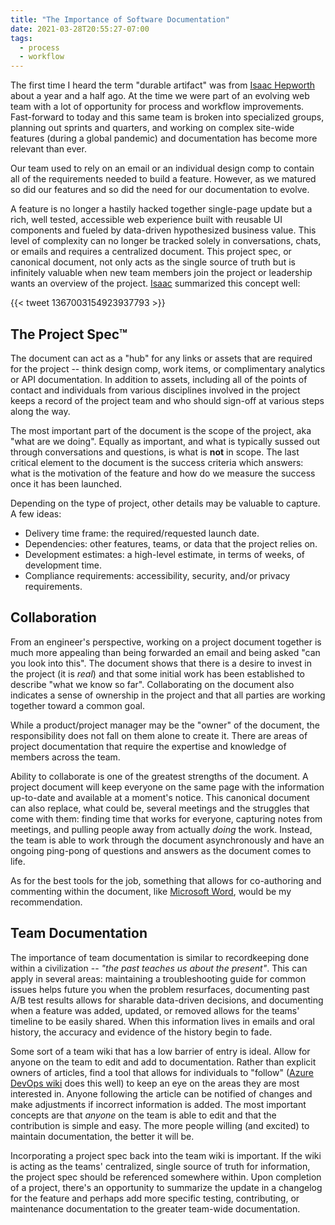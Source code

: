```yaml
---
title: "The Importance of Software Documentation"
date: 2021-03-28T20:55:27-07:00
tags:
  - process
  - workflow
---
```


The first time I heard the term "durable artifact" was from [Isaac Hepworth](https://twitter.com/isaach) about a year and a half ago. At the time we were part of an evolving web team with a lot of opportunity for process and workflow improvements. Fast-forward to today and this same team is broken into specialized groups, planning out sprints and quarters, and working on complex site-wide features (during a global pandemic) and documentation has become more relevant than ever.

Our team used to rely on an email or an individual design comp to contain all of the requirements needed to build a feature. However, as we matured so did our features and so did the need for our documentation to evolve.

A feature is no longer a hastily hacked together single-page update but a rich, well tested, accessible web experience built with reusable UI components and fueled by data-driven hypothesized business value. This level of complexity can no longer be tracked solely in conversations, chats, or emails and requires a centralized document. This project spec, or canonical document, not only acts as the single source of truth but is infinitely valuable when new team members join the project or leadership wants an overview of the project. [Isaac](https://twitter.com/isaach) summarized this concept well:

{{< tweet 1367003154923937793 >}}

## The Project Spec™

The document can act as a "hub" for any links or assets that are required for the project -- think design comp, work items, or complimentary analytics or API documentation. In addition to assets, including all of the points of contact and individuals from various disciplines involved in the project keeps a record of the project team and who should sign-off at various steps along the way.

The most important part of the document is the scope of the project, aka "what are we doing". Equally as important, and what is typically sussed out through conversations and questions, is what is **not** in scope. The last critical element to the document is the success criteria which answers: what is the motivation of the feature and how do we measure the success once it has been launched.

Depending on the type of project, other details may be valuable to capture. A few ideas:

- Delivery time frame: the required/requested launch date.
- Dependencies: other features, teams, or data that the project relies on.
- Development estimates: a high-level estimate, in terms of weeks, of development time.
- Compliance requirements: accessibility, security, and/or privacy requirements.

## Collaboration

From an engineer's perspective, working on a project document together is much more appealing than being forwarded an email and being asked "can you look into this". The document shows that there is a desire to invest in the project (it is _real_) and that some initial work has been established to describe "what we know so far". Collaborating on the document also indicates a sense of ownership in the project and that all parties are working together toward a common goal.

While a product/project manager may be the "owner" of the document, the responsibility does not fall on them alone to create it. There are areas of project documentation that require the expertise and knowledge of members across the team.

Ability to collaborate is one of the greatest strengths of the document. A project document will keep everyone on the same page with the information up-to-date and available at a moment's notice. This canonical document can also replace, what could be, several meetings and the struggles that come with them: finding time that works for everyone, capturing notes from meetings, and pulling people away from actually _doing_ the work. Instead, the team is able to work through the document asynchronously and have an ongoing ping-pong of questions and answers as the document comes to life.

As for the best tools for the job, something that allows for co-authoring and commenting within the document, like [Microsoft Word](https://www.microsoft.com/en-us/microsoft-365/word), would be my recommendation.

## Team Documentation

The importance of team documentation is similar to recordkeeping done within a civilization -- _"the past teaches us about the present"_. This can apply in several areas: maintaining a troubleshooting guide for common issues helps future you when the problem resurfaces, documenting past A/B test results allows for sharable data-driven decisions, and documenting when a feature was added, updated, or removed allows for the teams' timeline to be easily shared. When this information lives in emails and oral history, the accuracy and evidence of the history begin to fade.

Some sort of a team wiki that has a low barrier of entry is ideal. Allow for anyone on the team to edit and add to documentation. Rather than explicit owners of articles, find a tool that allows for individuals to "follow" ([Azure DevOps wiki](https://docs.microsoft.com/en-us/azure/devops/project/wiki/follow-notifications-wiki-pages?view=azure-devops) does this well) to keep an eye on the areas they are most interested in. Anyone following the article can be notified of changes and make adjustments if incorrect information is added. The most important concepts are that _anyone_ on the team is able to edit and that the contribution is simple and easy. The more people willing (and excited) to maintain documentation, the better it will be.

Incorporating a project spec back into the team wiki is important. If the wiki is acting as the teams' centralized, single source of truth for information, the project spec should be referenced somewhere within. Upon completion of a project, there's an opportunity to summarize the update in a changelog for the feature and perhaps add more specific testing, contributing, or maintenance documentation to the greater team-wide documentation.
